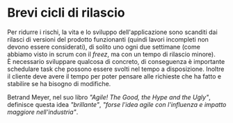 # Brevi cicli di rilascio
Per ridurre i rischi, la vita e lo sviluppo dell'applicazione sono scanditi dai rilasci di versioni del prodotto funzionanti (quindi lavori incompleti non devono essere considerati), di solito uno ogni due settimane (come abbiamo visto in scrum con il _freez_, ma con un tempo di rilascio minore). \
È necessario sviluppare qualcosa di concreto, di conseguenza è importante schedulare task che possono essere svolti nel tempo a disposizione.
Inoltre il cliente deve avere il tempo per poter pensare alle richieste che ha fatto e stabilire se ha bisogno di modifiche.

Betrand Meyer, nel suo libro _"Agile! The Good, the Hype and the Ugly"_, definisce questa idea _"brillante"_, _"forse l'idea agile con l'influenza e impatto maggiore nell'industria"_. 
